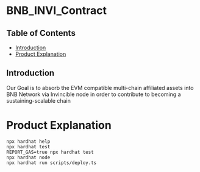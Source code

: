 # BNB_INVI_Contract
## Table of Contents

- [Introduction](#introduction)
- [Product Explanation](#productExplanation)

## Introduction

<a id="introduction"></a>
Our Goal is to absorb the EVM compatible multi-chain affiliated assets into BNB Network via Invincible node in order to contribute to becoming a
sustaining-scalable chain


# Product Explanation

<a id="productExplanation"></a>

```shell
npx hardhat help
npx hardhat test
REPORT_GAS=true npx hardhat test
npx hardhat node
npx hardhat run scripts/deploy.ts
``` 


